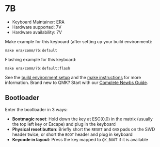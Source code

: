# 7B

* Keyboard Maintainer: [ERA](https://github.com/eerraa)
* Hardware supported: 7V
* Hardware availability: 7V

Make example for this keyboard (after setting up your build environment):

    make era/comm/7b:default

Flashing example for this keyboard:

    make era/comm/7b:default:flash

See the [build environment setup](https://docs.qmk.fm/#/getting_started_build_tools) and the [make instructions](https://docs.qmk.fm/#/getting_started_make_guide) for more information. Brand new to QMK? Start with our [Complete Newbs Guide](https://docs.qmk.fm/#/newbs).

## Bootloader

Enter the bootloader in 3 ways:

* **Bootmagic reset**: Hold down the key at ESC(0,0) in the matrix (usually the top left key or Escape) and plug in the keyboard
* **Physical reset button**: Briefly short the `RESET` and `GND` pads on the SWD header twice, or short the `BOOT` header and plug in keyboard
* **Keycode in layout**: Press the key mapped to `QK_BOOT` if it is available